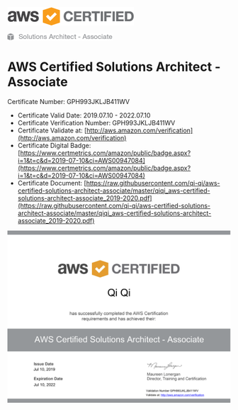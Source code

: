 ![](https://raw.githubusercontent.com/qi-qi/aws-certified-solutions-architect-associate/master/AWS_Certified_Logo_SAA_294x230_Color.png)

![](https://raw.githubusercontent.com/qi-qi/aws-certified-solutions-architect-associate/master/AWS_Certified_Tag__SAA_294x230-Color.png)

# AWS Certified Solutions Architect - Associate

Certificate Number: GPH993JKLJB411WV
- Certificate Valid Date: 2019.07.10 - 2022.07.10
- Certificate Verification Number: GPH993JKLJB411WV
- Certificate Validate at: [http://aws.amazon.com/verification](http://aws.amazon.com/verification)
- Certificate Digital Badge: [https://www.certmetrics.com/amazon/public/badge.aspx?i=1&t=c&d=2019-07-10&ci=AWS00947084](https://www.certmetrics.com/amazon/public/badge.aspx?i=1&t=c&d=2019-07-10&ci=AWS00947084)
- Certificate Document: [https://raw.githubusercontent.com/qi-qi/aws-certified-solutions-architect-associate/master/qiqi_aws-certified-solutions-architect-associate_2019-2020.pdf](https://raw.githubusercontent.com/qi-qi/aws-certified-solutions-architect-associate/master/qiqi_aws-certified-solutions-architect-associate_2019-2020.pdf)

![](https://raw.githubusercontent.com/qi-qi/aws-certified-solutions-architect-associate/master/qiqi_aws-certified-solutions-architect-associate_2019-2020.png)
